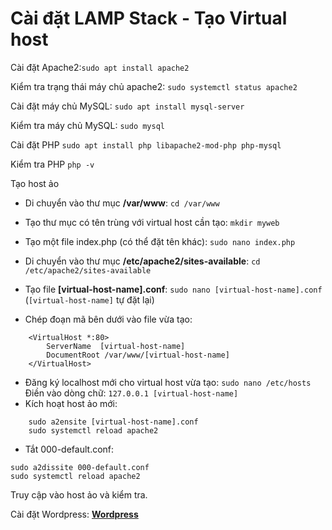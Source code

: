 # Cài đặt LAMP Stack - Tạo Virtual host


Cài đặt Apache2:`sudo apt install apache2`

Kiểm tra trạng thái máy chủ apache2: `sudo systemctl status apache2`

Cài đặt máy chủ MySQL: `sudo apt install mysql-server`

Kiểm tra máy chủ MySQL: `sudo mysql`

Cài đặt PHP `sudo apt install php libapache2-mod-php php-mysql`

Kiểm tra PHP `php -v`

Tạo host ảo
- Di chuyển vào thư mục **/var/www**: `cd /var/www`

- Tạo thư mục có tên trùng với virtual host cần tạo: `mkdir myweb`
  
- Tạo một file index.php (có thể đặt tên khác): `sudo nano index.php`
  
- Di chuyển vào thư mục **/etc/apache2/sites-available**: `cd /etc/apache2/sites-available`
  
- Tạo file **[virtual-host-name].conf**: `sudo nano [virtual-host-name].conf` (`[virtual-host-name]` tự  đặt lại)
  
- Chép đoạn mã bên dưới vào file vừa tạo:

```console
    <VirtualHost *:80>
	    ServerName  [virtual-host-name]
	    DocumentRoot /var/www/[virtual-host-name]
    </VirtualHost>
```
- Đăng ký localhost mới cho virtual host vừa tạo: 
    `sudo nano /etc/hosts`
Điền vào dòng chữ: `127.0.0.1 [virtual-host-name]`
- Kích hoạt host ảo mới: 
```console
    sudo a2ensite [virtual-host-name].conf
    sudo systemctl reload apache2
```
- Tắt 000-default.conf:

```console
sudo a2dissite 000-default.conf
sudo systemctl reload apache2
```

Truy cập vào host ảo và kiểm tra.


Cài đặt Wordpress: [**Wordpress**](https://ubuntu.com/tutorials/install-and-configure-wordpress)
